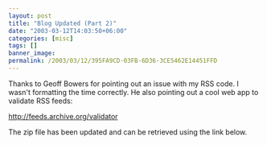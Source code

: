```yaml
---
layout: post
title: "Blog Updated (Part 2)"
date: "2003-03-12T14:03:50+06:00"
categories: [misc]
tags: []
banner_image: 
permalink: /2003/03/12/395FA9CD-03FB-6D36-3CE5462E14451FFD
---
```


Thanks to Geoff Bowers for pointing out an issue with my RSS code. I wasn't formatting the time correctly. He also pointing out a cool web app to validate RSS feeds:

<a href="http://feeds.archive.org/validator">http://feeds.archive.org/validator</a>

The zip file has been updated and can be retrieved using the link below.